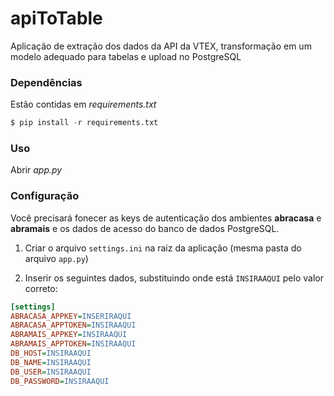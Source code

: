 # apiToTable
Aplicação de extração dos dados da API da VTEX, transformação em um modelo adequado para tabelas e upload no PostgreSQL

### Dependências

Estão contidas em _requirements.txt_

```python
$ pip install -r requirements.txt
```

### Uso

Abrir _app.py_

### Configuração

Você precisará fonecer as keys de autenticação dos ambientes **abracasa** e **abramais** e os dados de acesso do banco de dados PostgreSQL.

1. Criar o arquivo `settings.ini` na raiz da aplicação (mesma pasta do arquivo `app.py`)

2. Inserir os seguintes dados, substituindo onde está `INSIRAAQUI` pelo valor correto:

```ini
[settings]
ABRACASA_APPKEY=INSERIRAQUI
ABRACASA_APPTOKEN=INSIRAAQUI
ABRAMAIS_APPKEY=INSIRAAQUI
ABRAMAIS_APPTOKEN=INSIRAAQUI
DB_HOST=INSIRAAQUI
DB_NAME=INSIRAAQUI
DB_USER=INSIRAAQUI
DB_PASSWORD=INSIRAAQUI
```